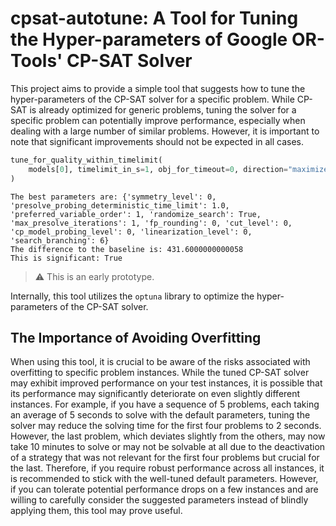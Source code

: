 # cpsat-autotune: A Tool for Tuning the Hyper-parameters of Google OR-Tools' CP-SAT Solver

This project aims to provide a simple tool that suggests how to tune the
hyper-parameters of the CP-SAT solver for a specific problem. While CP-SAT is
already optimized for generic problems, tuning the solver for a specific problem
can potentially improve performance, especially when dealing with a large number
of similar problems. However, it is important to note that significant
improvements should not be expected in all cases.

```python
tune_for_quality_within_timelimit(
    models[0], timelimit_in_s=1, obj_for_timeout=0, direction="maximize"
)
```

```output
The best parameters are: {'symmetry_level': 0, 'presolve_probing_deterministic_time_limit': 1.0, 'preferred_variable_order': 1, 'randomize_search': True, 'max_presolve_iterations': 1, 'fp_rounding': 0, 'cut_level': 0, 'cp_model_probing_level': 0, 'linearization_level': 0, 'search_branching': 6}
The difference to the baseline is: 431.6000000000058
This is significant: True
```

> :warning: This is an early prototype.

Internally, this tool utilizes the `optuna` library to optimize the
hyper-parameters of the CP-SAT solver.

## The Importance of Avoiding Overfitting

When using this tool, it is crucial to be aware of the risks associated with
overfitting to specific problem instances. While the tuned CP-SAT solver may
exhibit improved performance on your test instances, it is possible that its
performance may significantly deteriorate on even slightly different instances.
For example, if you have a sequence of 5 problems, each taking an average of 5
seconds to solve with the default parameters, tuning the solver may reduce the
solving time for the first four problems to 2 seconds. However, the last
problem, which deviates slightly from the others, may now take 10 minutes to
solve or may not be solvable at all due to the deactivation of a strategy that
was not relevant for the first four problems but crucial for the last.
Therefore, if you require robust performance across all instances, it is
recommended to stick with the well-tuned default parameters. However, if you can
tolerate potential performance drops on a few instances and are willing to
carefully consider the suggested parameters instead of blindly applying them,
this tool may prove useful.
